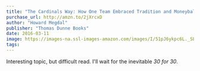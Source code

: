 ```yaml
---
title: "The Cardinals Way: How One Team Embraced Tradition and Moneyball at the Same Time"
purchase_url: http://amzn.to/2jXrcxD
author: "Howard Megdal"
publisher: "Thomas Dunne Books"
date: 2016-03-11
image: https://images-na.ssl-images-amazon.com/images/I/51pJ6ykpc6L._SL75_.jpg
tags:
---
```


Interesting topic, but difficult read. I'll wait for the inevitable *30 for 30*.